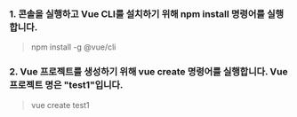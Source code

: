 ### 1. 콘솔을 실행하고 Vue CLI를 설치하기 위해 npm install 명령어를 실행합니다.

> npm install -g @vue/cli

### 2. Vue 프로젝트를 생성하기 위해 vue create 명령어를 실행합니다. Vue 프로젝트 명은 "test1"입니다.

> vue create test1
